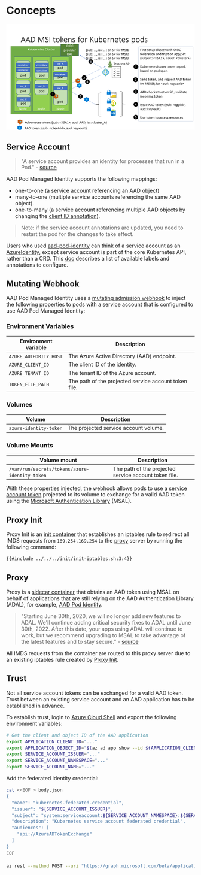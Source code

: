 # Concepts

![Flow Diagram][1]

## Service Account

> "A service account provides an identity for processes that run in a Pod." - [source][2]

AAD Pod Managed Identity supports the following mappings:

* one-to-one (a service account referencing an AAD object)
* many-to-one (multiple service accounts referencing the same AAD object).
* one-to-many (a service account referencing multiple AAD objects by changing the [client ID annotation][15]).

> Note: if the service account annotations are updated, you need to restart the pod for the changes to take effect.

Users who used [aad-pod-identity][3] can think of a service account as an [AzureIdentity][4], except service account is part of the core Kubernetes API, rather than a CRD. This [doc][5] describes a list of available labels and annotations to configure.

## Mutating Webhook

AAD Pod Managed Identity uses a [mutating admission webhook][6] to inject the following properties to pods with a service account that is configured to use AAD Pod Managed Identity:

### Environment Variables

| Environment variable   | Description                                           |
| ---------------------- | ----------------------------------------------------- |
| `AZURE_AUTHORITY_HOST` | The Azure Active Directory (AAD) endpoint.            |
| `AZURE_CLIENT_ID`      | The client ID of the identity.                        |
| `AZURE_TENANT_ID`      | The tenant ID of the Azure account.                   |
| `TOKEN_FILE_PATH`      | The path of the projected service account token file. |

### Volumes

| Volume                 | Description                           |
| ---------------------- | ------------------------------------- |
| `azure-identity-token` | The projected service account volume. |

### Volume Mounts

| Volume mount                                   | Description                                           |
| ---------------------------------------------- | ----------------------------------------------------- |
| `/var/run/secrets/tokens/azure-identity-token` | The path of the projected service account token file. |

With these properties injected, the webhook allows pods to use a [service account token][7] projected to its volume to exchange for a valid AAD token using the [Microsoft Authentication Library][8] (MSAL).

## Proxy Init

Proxy Init is an [init container][9] that establishes an iptables rule to redirect all IMDS requests from `169.254.169.254` to the [proxy][10] server by running the following command:

```sh
{{#include ../../../init/init-iptables.sh:3:4}}
```

## Proxy

Proxy is a [sidecar container][11] that obtains an AAD token using MSAL on behalf of applications that are still relying on the AAD Authentication Library (ADAL), for example, [AAD Pod Identity][3].

> "Starting June 30th, 2020, we will no longer add new features to ADAL. We'll continue adding critical security fixes to ADAL until June 30th, 2022. After this date, your apps using ADAL will continue to work, but we recommend upgrading to MSAL to take advantage of the latest features and to stay secure." - [source][12]

All IMDS requests from the container are routed to this proxy server due to an existing iptables rule created by [Proxy Init][13].

## Trust

Not all service account tokens can be exchanged for a valid AAD token. Trust between an existing service account and an AAD application has to be established in advance.

To establish trust, login to [Azure Cloud Shell][16] and export the following environment variables:

```bash
# Get the client and object ID of the AAD application
export APPLICATION_CLIENT_ID="..."
export APPLICATION_OBJECT_ID="$(az ad app show --id ${APPLICATION_CLIENT_ID} --query objectId -otsv)"
export SERVICE_ACCOUNT_ISSUER="..."
export SERVICE_ACCOUNT_NAMESPACE="..."
export SERVICE_ACCOUNT_NAME="..."
```

Add the federated identity credential:

```bash
cat <<EOF > body.json
{
  "name": "kubernetes-federated-credential",
  "issuer": "${SERVICE_ACCOUNT_ISSUER}",
  "subject": "system:serviceaccount:${SERVICE_ACCOUNT_NAMESPACE}:${SERVICE_ACCOUNT_NAME}",
  "description": "Kubernetes service account federated credential",
  "audiences": [
    "api://AzureADTokenExchange"
  ]
}
EOF

az rest --method POST --uri "https://graph.microsoft.com/beta/applications/${APPLICATION_OBJECT_ID}/federatedIdentityCredentials" --body @body.json
```

[1]: ./images/flow-diagram.png

[2]: https://kubernetes.io/docs/tasks/configure-pod-container/configure-service-account/

[3]: https://github.com/Azure/aad-pod-identity

[4]: https://azure.github.io/aad-pod-identity/docs/concepts/azureidentity/

[5]: ../topics/service-account-labels-and-annotations.html

[6]: https://kubernetes.io/docs/reference/access-authn-authz/extensible-admission-controllers/

[7]: https://kubernetes.io/docs/tasks/configure-pod-container/configure-service-account/#service-account-token-volume-projection

[8]: https://docs.microsoft.com/en-us/azure/active-directory/develop/msal-overview

[9]: https://kubernetes.io/docs/concepts/workloads/pods/init-containers/

[10]: #proxy

[11]: https://docs.microsoft.com/en-us/azure/architecture/patterns/sidecar

[12]: https://docs.microsoft.com/en-us/azure/active-directory/develop/msal-migration#frequently-asked-questions-faq

[13]: #proxy-init

[14]: https://docs.microsoft.com/en-us/azure/active-directory/managed-identities-azure-resources/overview

[15]: ../topics/labels-and-annotations.html#annotations

[16]: https://portal.azure.com/#cloudshell/
